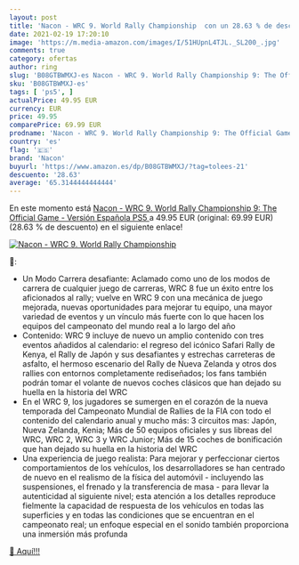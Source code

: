```yaml
---
layout: post
title: 'Nacon - WRC 9. World Rally Championship  con un 28.63 % de descuento'
date: 2021-02-19 17:20:10
image: 'https://m.media-amazon.com/images/I/51HUpnL4TJL._SL200_.jpg'
comments: true
category: ofertas
author: ring
slug: 'B08GTBWMXJ-es Nacon - WRC 9. World Rally Championship 9: The Official...'
sku: 'B08GTBWMXJ-es'
tags: [ 'ps5', ]
actualPrice: 49.95 EUR
currency: EUR
price: 49.95
comparePrice: 69.99 EUR
prodname: 'Nacon - WRC 9. World Rally Championship 9: The Official Game - Versión Española  PS5 '
country: 'es'
flag: '🇪🇸'
brand: 'Nacon'
buyurl: 'https://www.amazon.es/dp/B08GTBWMXJ/?tag=tolees-21'
descuento: '28.63'
average: '65.3144444444444'
---
```


En este momento está [Nacon - WRC 9. World Rally Championship 9: The Official Game - Versión Española  PS5 ](https://www.amazon.es/dp/B08GTBWMXJ/?tag=tolees-21) a 49.95 EUR (original: 69.99 EUR) (28.63 %  de descuento) en el siguiente enlace!

[![Nacon - WRC 9. World Rally Championship ](https://m.media-amazon.com/images/I/51HUpnL4TJL._SL200_.jpg)](https://www.amazon.es/dp/B08GTBWMXJ/?tag=tolees-21)

🔎:

- Un Modo Carrera desafiante: Aclamado como uno de los modos de carrera de cualquier juego de carreras, WRC 8 fue un éxito entre los aficionados al rally; vuelve en WRC 9 con una mecánica de juego mejorada, nuevas oportunidades para mejorar tu equipo, una mayor variedad de eventos y un vínculo más fuerte con lo que hacen los equipos del campeonato del mundo real a lo largo del año
- Contenido: WRC 9 incluye de nuevo un amplio contenido con tres eventos añadidos al calendario: el regreso del icónico Safari Rally de Kenya, el Rally de Japón y sus desafiantes y estrechas carreteras de asfalto, el hermoso escenario del Rally de Nueva Zelanda y otros dos rallies con entornos completamente rediseñados; los fans también podrán tomar el volante de nuevos coches clásicos que han dejado su huella en la historia del WRC
- En el WRC 9, los jugadores se sumergen en el corazón de la nueva temporada del Campeonato Mundial de Rallies de la FIA con todo el contenido del calendario anual y mucho más: 3 circuitos mas: Japón, Nueva Zelanda, Kenia; Más de 50 equipos oficiales y sus libreas del WRC, WRC 2, WRC 3 y WRC Junior; Más de 15 coches de bonificación que han dejado su huella en la historia del WRC
- Una experiencia de juego realista: Para mejorar y perfeccionar ciertos comportamientos de los vehículos, los desarrolladores se han centrado de nuevo en el realismo de la física del automóvil - incluyendo las suspensiones, el frenado y la transferencia de masa - para llevar la autenticidad al siguiente nivel; esta atención a los detalles reproduce fielmente la capacidad de respuesta de los vehículos en todas las superficies y en todas las condiciones que se encuentran en el campeonato real; un enfoque especial en el sonido también proporciona una inmersión más profunda

[🛒 Aquí!!!](https://www.amazon.es/dp/B08GTBWMXJ/?tag=tolees-21)
